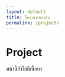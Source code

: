 ```yaml
---
layout: default
title: โครงการของฉัน
permalink: /project/
---
```


<div class="text-center text-gray-500 py-12">
  <h1 class="text-2xl font-bold mb-2">Project</h1>
  <p class="text-gray-400">หน้านี้ยังไม่มีเนื้อหา</p>
</div>
